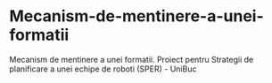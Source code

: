 # Mecanism-de-mentinere-a-unei-formatii
Mecanism de mentinere a unei formatii. Proiect pentru Strategii de planificare a unei echipe de roboti (SPER) - UniBuc

